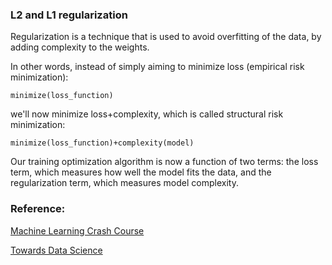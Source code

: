 ### L2 and L1 regularization

Regularization is a technique that is used to avoid overfitting of the data, by adding complexity to the weights.

In other words, instead of simply aiming to minimize loss (empirical risk minimization):
```
minimize(loss_function)
```
we'll now minimize loss+complexity, which is called structural risk minimization:

```
minimize(loss_function)+complexity(model)
```

Our training optimization algorithm is now a function of two terms: the loss term, which measures how well the model fits the data, and the regularization term, which measures model complexity.

### Reference:
    
[Machine Learning Crash Course](https://developers.google.com/machine-learning/crash-course/regularization-for-simplicity/l2-regularization)

[Towards Data Science](https://towardsdatascience.com/ridge-and-lasso-regression-a-complete-guide-with-python-scikit-learn-e20e34bcbf0b)
